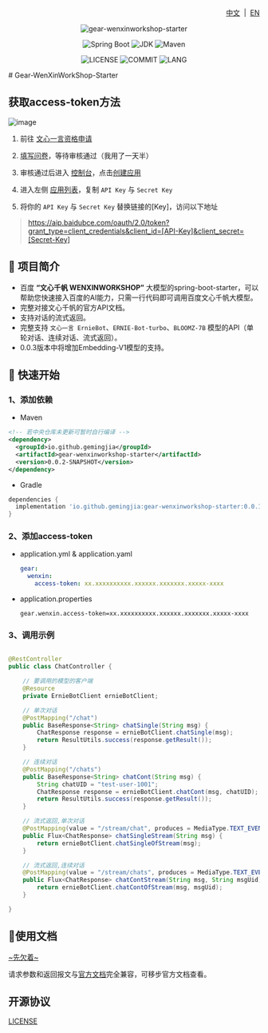 <div align="right">
<a href="/README.md">中文</a> &nbsp;|&nbsp;
<a href="/README-EN.md">EN</a>
</div>

<div align="center">

![gear-wenxinworkshop-starter](https://socialify.git.ci/gemingjia/gear-wenxinworkshop-starter/image?font=Inter&forks=1&issues=1&language=1&name=1&owner=1&pattern=Floating%20Cogs&pulls=1&stargazers=1&theme=Light)

![Spring Boot](https://img.shields.io/badge/Spring%20Boot-3.1.0-brightgreen.svg)
![JDK](https://img.shields.io/badge/JDK-17.0.5-orange.svg)
![Maven](https://img.shields.io/badge/Maven-3.9-blue.svg)

![LICENSE](https://img.shields.io/github/license/gemingjia/gear-wenxinworkshop-starter?style=flat-square)
![COMMIT](https://img.shields.io/github/last-commit/gemingjia/gear-wenxinworkshop-starter?style=flat-square)
![LANG](https://img.shields.io/badge/language-Java-7F52FF?style=flat-square)

</div>
# Gear-WenXinWorkShop-Starter

## 获取access-token方法
![image](https://github.com/gemingjia/gear-wenxinworkshop-starter/assets/80268501/7225fb98-761a-4ead-b626-d59fc0931161)

1. 前往 [文心一言资格申请](https://cloud.baidu.com/product/wenxinworkshop) 

2. [填写问卷](https://cloud.baidu.com/survey/qianfan.html)，等待审核通过（我用了一天半）

3. 审核通过后进入 [控制台](https://console.bce.baidu.com/ai/?_=#/ai/wenxinworkshop/overview/index)，点击[创建应用](https://console.bce.baidu.com/ai/?_=#/ai/wenxinworkshop/app/create)
4. 进入左侧 [应用列表](https://console.bce.baidu.com/ai/?_=#/ai/wenxinworkshop/app/list)，复制 `API Key` 与 `Secret Key`
5. 将你的 `API Key` 与 `Secret Key` 替换链接的[Key]，访问以下地址
 > https://aip.baidubce.com/oauth/2.0/token?grant_type=client_credentials&client_id=[API-Key]&client_secret=[Secret-Key]

## 📖 项目简介
- 百度 **“文心千帆 WENXINWORKSHOP”** 大模型的spring-boot-starter，可以帮助您快速接入百度的AI能力，只需一行代码即可调用百度文心千帆大模型。
- 完整对接文心千帆的官方API文档。
- 支持对话的流式返回。
- 完整支持 `文心一言 ErnieBot`、`ERNIE-Bot-turbo`、`BLOOMZ-7B` 模型的API（单轮对话、连续对话、流式返回）。
- 0.0.3版本中将增加Embedding-V1模型的支持。


## 🚀 快速开始
### 1、添加依赖
- Maven
```xml
<!-- 若中央仓库未更新可暂时自行编译 -->
<dependency>
  <groupId>io.github.gemingjia</groupId>
  <artifactId>gear-wenxinworkshop-starter</artifactId>
  <version>0.0.2-SNAPSHOT</version>
</dependency>
```
- Gradle
```gradle
dependencies {
  implementation 'io.github.gemingjia:gear-wenxinworkshop-starter:0.0.1-SNAPSHOT' 
}
```

### 2、添加access-token
- application.yml & application.yaml
  ```yaml
  gear:
    wenxin:
      access-token: xx.xxxxxxxxxx.xxxxxx.xxxxxxx.xxxxx-xxxx
  ```
- application.properties
  ```properties
  gear.wenxin.access-token=xx.xxxxxxxxxx.xxxxxx.xxxxxxx.xxxxx-xxxx
  ```

### 3、调用示例
```java

@RestController
public class ChatController {

    // 要调用的模型的客户端
    @Resource
    private ErnieBotClient ernieBotClient;

    // 单次对话
    @PostMapping("/chat")
    public BaseResponse<String> chatSingle(String msg) {
        ChatResponse response = ernieBotClient.chatSingle(msg);
        return ResultUtils.success(response.getResult());
    }

    // 连续对话
    @PostMapping("/chats")
    public BaseResponse<String> chatCont(String msg) {
        String chatUID = "test-user-1001";
        ChatResponse response = ernieBotClient.chatCont(msg, chatUID);
        return ResultUtils.success(response.getResult());
    }

    // 流式返回,单次对话
    @PostMapping(value = "/stream/chat", produces = MediaType.TEXT_EVENT_STREAM_VALUE)
    public Flux<ChatResponse> chatSingleStream(String msg) {
        return ernieBotClient.chatSingleOfStream(msg);
    }

    // 流式返回,连续对话
    @PostMapping(value = "/stream/chats", produces = MediaType.TEXT_EVENT_STREAM_VALUE)
    public Flux<ChatResponse> chatContStream(String msg, String msgUid) {
        return ernieBotClient.chatContOfStream(msg, msgUid);
    }

}
```

## 📑使用文档
[~先欠着~](http://mopen.cloud/)

请求参数和返回报文与[官方文档](https://cloud.baidu.com/doc/WENXINWORKSHOP/s/jlil56u11)完全兼容，可移步官方文档查看。

## 开源协议
[LICENSE](https://www.apache.org/licenses/LICENSE-2.0)
